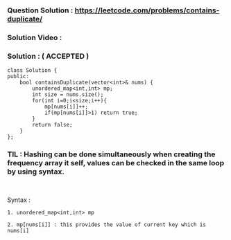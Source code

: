### Question Solution : https://leetcode.com/problems/contains-duplicate/

### Solution Video : 

### Solution : ( ACCEPTED ) 

```
class Solution {
public:
    bool containsDuplicate(vector<int>& nums) {
        unordered_map<int,int> mp;
        int size = nums.size();
        for(int i=0;i<size;i++){
            mp[nums[i]]++;
            if(mp[nums[i]]>1) return true;
        }
        return false;
    }
};
```

### TIL : Hashing can be done simultaneously when creating the frequency array it self, values can be checked in the same loop by using syntax. 

<br>

Syntax : 
```
1. unordered_map<int,int> mp

2. mp[nums[i]] : this provides the value of current key which is nums[i] 
```